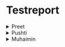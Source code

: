 # Testreport

<details><summary>
  Preet
  </summary>
 <p> 

| Date of test plan | Test case ID | Person executed the test | Pass/Fail | Comments |
| --- | --- | --- | --- | --- |
| 15 feb'22 | UX 1.1 | Preet | Fail | |
| 15 feb'22 | UX 1.2 | Preet | Fail | |
| 15 feb'22 | UX 1.3 | Preet | Fail | |
| 15 feb'22 | UX 1.4 | Preet | Fail | |
| 15 feb'22 | UX 1.5 | Preet | Fail | |
| 15 feb'22 | UX 1.6 | Preet | Fail | |
| 15 feb'22 | UX 1.7 | Preet | Fail | |
   
| Date of test plan | Test case ID | Person executed the test | Pass/Fail | Comments |
| --- | --- | --- | --- | --- |
| 16 feb'22 | UX 1.1 | Preet | Fail | |
| 16 feb'22 | UX 1.2 | Preet | Fail | |
| 16 feb'22 | UX 1.3 | Preet | Fail | |
| 16 feb'22 | UX 1.4 | Preet | Fail | |
| 16 feb'22 | UX 1.5 | Preet | Fail | |
| 16 feb'22 | UX 1.6 | Preet | Fail | |
| 16 feb'22 | UX 1.7 | Preet | Fail | |
   
   
| Date of test plan | Test case ID | Person executed the test | Pass/Fail | Comments |
| --- | --- | --- | --- | --- |
| 17 feb'22 | UX 1.1 | Preet | Pass | |
| 17 feb'22 | UX 1.2 | Preet | Pass | |
| 17 feb'22 | UX 1.3 | Preet | Pass | |
| 17 feb'22 | UX 1.4 | Preet | Pass | |
| 17 feb'22 | UX 1.5 | Preet | Pass | |
| 17 feb'22 | UX 1.6 | Preet | Pass | |
| 17 feb'22 | UX 1.7 | Preet | Pass | |
  </p>
  </details>
  
  
<details><summary> Pushti</summary>
<p> 
  
| Date of test plan | Test case ID | Person executed the test | Pass/Fail | Comments |
| --- | --- | --- | --- | --- |
|  | UX 2.1 | Pushti |  | |
|  | UX 2.2 | Pushti |  | |
|  | UX 2.3 | Pushti |  | |
|  | UX 2.4 | Pushti |  | |
|  | UX 2.5 | Pushti |  | |
  
| Date of test plan | Test case ID | Person executed the test | Pass/Fail | Comments |
| --- | --- | --- | --- | --- |
|  | UX 2.1 | Pushti |  | |
|  | UX 2.2 | Pushti |  | |
|  | UX 2.3 | Pushti |  | |
|  | UX 2.4 | Pushti |  | |
|  | UX 2.5 | Pushti |  | |
 
| Date of test plan | Test case ID | Person executed the test | Pass/Fail | Comments |
| --- | --- | --- | --- | --- |
|  | UX 2.1 | Pushti |  | |
|  | UX 2.2 | Pushti |  | |
|  | UX 2.3 | Pushti |  | |
|  | UX 2.4 | Pushti |  | |
|  | UX 2.5 | Pushti |  | |

</p>
</details>


<details><summary>Muhaimin</summary>
 <p> 

   
| Date of test plan | Test case ID | Person executed the test | Pass/Fail | Comments |
| --- | --- | --- | --- | --- |
|  | UX 3.1 | Muhaimin |  | |
|  | DB 1.1 | Muhaimin |  | |
|  | API 1.1| Muhaimin |  | |
|  | API 1.2| Muhaimin |  | |
|  | API 1.3| Muhaimin |  | |  
   
   
| Date of test plan | Test case ID | Person executed the test | Pass/Fail | Comments |
| --- | --- | --- | --- | --- |
|  | UX 3.1 | Muhaimin |  | |
|  | DB 1.1 | Muhaimin |  | |
|  | API 1.1| Muhaimin |  | |
|  | API 1.2| Muhaimin |  | |
|  | API 1.3| Muhaimin |  | |  
   
| Date of test plan | Test case ID | Person executed the test | Pass/Fail | Comments |
| --- | --- | --- | --- | --- |
|  | UX 3.1 | Muhaimin |  | |
|  | DB 1.1 | Muhaimin |  | |
|  | API 1.1| Muhaimin |  | |
|  | API 1.2| Muhaimin |  | |
|  | API 1.3| Muhaimin |  | |   
</p>
</details>

